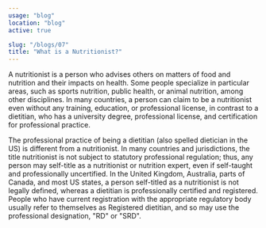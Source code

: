 ```yaml
---
usage: "blog"
location: "blog"
active: true

slug: "/blogs/07"
title: "What is a Nutritionist?"
---
```


<p>A nutritionist is a person who advises others on matters of food and nutrition and their impacts on health. Some people specialize in particular areas, such as sports nutrition, public health, or animal nutrition, among other disciplines. In many countries, a person can claim to be a nutritionist even without any training, education, or professional license, in contrast to a dietitian, who has a university degree, professional license, and certification for professional practice.</p>

<!-- endexcerpt -->

<p>The professional practice of being a dietitian (also spelled dietician in the US) is different from a nutritionist. In many countries and jurisdictions, the title nutritionist is not subject to statutory professional regulation; thus, any person may self-title as a nutritionist or nutrition expert, even if self-taught and professionally uncertified. In the United Kingdom, Australia, parts of Canada, and most US states, a person self-titled as a nutritionist is not legally defined, whereas a dietitian is professionally certified and registered. People who have current registration with the appropriate regulatory body usually refer to themselves as Registered dietitian, and so may use the professional designation, "RD" or "SRD".</p>
